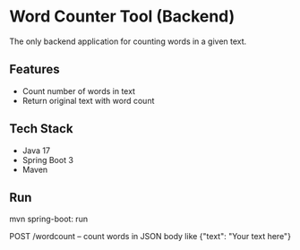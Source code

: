 # Word Counter Tool (Backend)

The only backend application for counting words in a given text.

## Features
- Count number of words in text
- Return original text with word count

## Tech Stack
- Java 17
- Spring Boot 3
- Maven

## Run
mvn spring-boot: run

POST /wordcount – count words in JSON body like {"text": "Your text here"}
